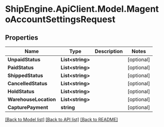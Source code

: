 # ShipEngine.ApiClient.Model.MagentoAccountSettingsRequest
## Properties

Name | Type | Description | Notes
------------ | ------------- | ------------- | -------------
**UnpaidStatus** | **List&lt;string&gt;** |  | [optional] 
**PaidStatus** | **List&lt;string&gt;** |  | [optional] 
**ShippedStatus** | **List&lt;string&gt;** |  | [optional] 
**CancelledStatus** | **List&lt;string&gt;** |  | [optional] 
**HoldStatus** | **List&lt;string&gt;** |  | [optional] 
**WarehouseLocation** | **List&lt;string&gt;** |  | [optional] 
**CapturePayment** | **string** |  | [optional] 

[[Back to Model list]](../README.md#documentation-for-models) [[Back to API list]](../README.md#documentation-for-api-endpoints) [[Back to README]](../README.md)

